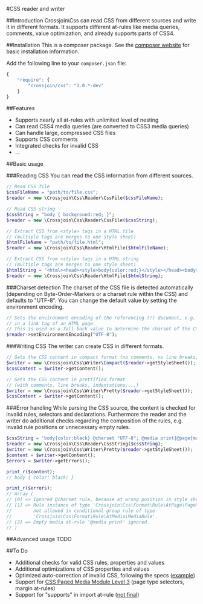 #CSS reader and writer

##Introduction
Crossjoin\Css can read CSS from different sources and write it in different formats. It supports different at-rules like media queries, comments, value optimization, and already supports parts of CSS4.

##Installation
This is a composer package. See the [composer website](https://getcomposer.org/) for basic installation information.

Add the following line to your `composer.json` file:
```javascript
{
    "require": {
        "crossjoin/css": "1.0.*-dev"
    }
}
```

##Features
- Supports nearly all at-rules with unlimited level of nesting
- Can read CSS4 media queries (are converted to CSS3 media queries)
- Can handle large, compressed CSS files
- Supports CSS comments
- Integrated checks for invalid CSS
- ...

##Basic usage

###Reading CSS
You can read the CSS information from different sources.

```php
// Read CSS file
$cssFileName = "path/to/file.css";
$reader = new \Crossjoin\Css\Reader\CssFile($cssFileName);

// Read CSS string
$cssString = "body { background:red; }";
$reader = new \Crossjoin\Css\Reader\CssFile($cssString);

// Extract CSS from <style> tags in a HTML file
// (multiple tags are merges to one style sheet)
$htmlFileName = "path/to/file.html";
$reader = new \Crossjoin\Css\Reader\HtmlFile($htmlFileName);

// Extract CSS from <style> tags in a HTML string
// (multiple tags are merges to one style sheet)
$htmlString = "<html><head><style>body{color:red;}</style></head><body></body></html>";
$reader = new \Crossjoin\Css\Reader\HtmlFile($htmlString);
```

###Charset detection
The charset of the CSS file is detected automatically (depending on Byte-Order-Markers or a charset rule within the CSS) and defaults to "UTF-8". You can change the default value by setting the environment encoding.

```php
// Sets the environment encoding of the referencing (!) document, e.g. if defined 
// in a link tag of an HTML page.
// This is used as a fall back value to determine the charset of the CSS file.
$reader->setEnvironmentEncoding("UTF-8");
```

###Writing CSS
The writer can create CSS in different formats.

```php
// Gets the CSS content in compact format (no comments, no line breaks,...)
$writer = new \Crossjoin\Css\Writer\Compact($reader->getStyleSheet());
$cssContent = $writer->getContent();

// Gets the CSS content in prettified format
// (with comments, line breaks, indentations,...)
$writer = new \Crossjoin\Css\Writer\Pretty($reader->getStyleSheet());
$cssContent = $writer->getContent();
```

###Error handling
While parsing the CSS source, the content is checked for invalid rules, selectors and declarations. Furthermore the reader and the writer do additional checks regarding the composition of the rules, e.g. invalid rule positions or unnecessary empty rules.

```php
$cssString = 'body{color:black} @charset "UTF-8"; @media print{@page{margin:1cm;}}';
$reader = new \Crossjoin\Css\Reader\CssString($cssString);
$writer = new \Crossjoin\Css\Writer\Pretty($reader->getStyleSheet());
$content = $writer->getContent();
$errors = $writer->getErrors();

print_r($content);
// body { color: black; }

print_r($errors);
// Array (
// [0] => Ignored @charset rule, because at wrong position in style sheet.
// [1] => Rule instance of type 'Crossjoin\Css\Format\Rule\AtPage\PageRule'
//        not allowed in conditional group rule of type
//        'Crossjoin\Css\Format\Rule\AtMedia\MediaRule'.
// [2] => Empty media at-rule '@media print' ignored.
// )
```

##Advanced usage
TODO

##To Do
- Additional checks for valid CSS rules, properties and values
- Additional optimizations of CSS properties and values
- Optimized auto-correction of invalid CSS, following the specs ([example](http://dev.w3.org/csswg/mediaqueries-4/#error-handling))
- Support for [CSS Paged Media Module Level 3](http://dev.w3.org/csswg/css-page-3/#at-page-rule) (page type selectors, margin at-rules)
- Support for "supports" in import at-rule ([not final](http://dev.w3.org/csswg/css-cascade-4/#at-ruledef-import))
